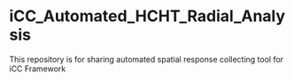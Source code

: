 # iCC_Automated_HCHT_Radial_Analysis
This repository is for sharing automated spatial response collecting tool for iCC Framework
